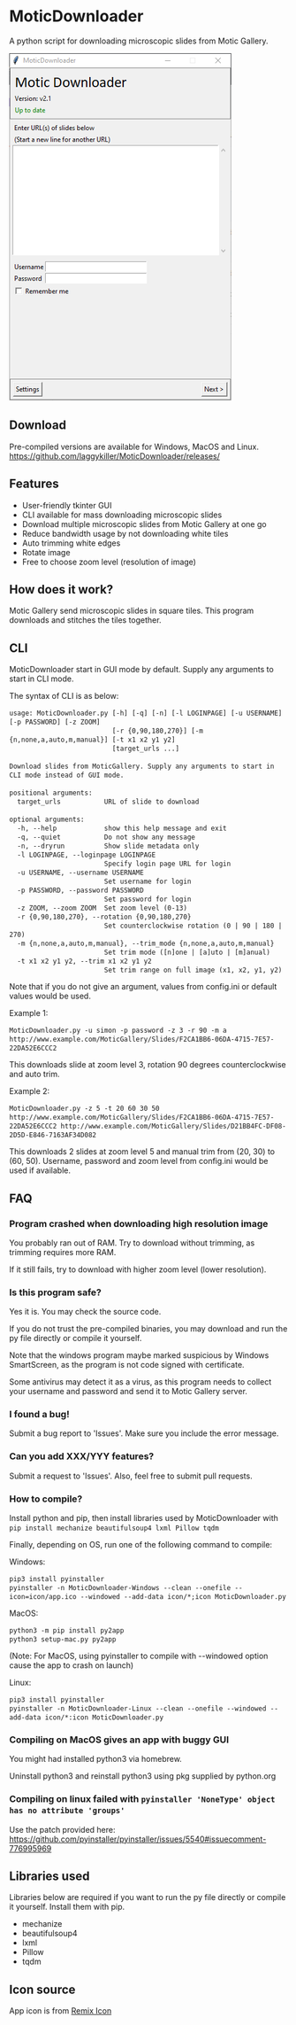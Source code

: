 # MoticDownloader
A python script for downloading microscopic slides from Motic Gallery.

![alt text](https://github.com/laggykiller/MoticDownloader/blob/main/Demo.png?raw=true)

## Download
Pre-compiled versions are available for Windows, MacOS and Linux.
<https://github.com/laggykiller/MoticDownloader/releases/>

## Features
 - User-friendly tkinter GUI
 - CLI available for mass downloading microscopic slides
 - Download multiple microscopic slides from Motic Gallery at one go
 - Reduce bandwidth usage by not downloading white tiles
 - Auto trimming white edges
 - Rotate image
 - Free to choose zoom level (resolution of image)

## How does it work?
Motic Gallery send microscopic slides in square tiles. This program downloads and stitches the tiles together.

## CLI
MoticDownloader start in GUI mode by default. Supply any arguments to start in CLI mode.

The syntax of CLI is as below:

```
usage: MoticDownloader.py [-h] [-q] [-n] [-l LOGINPAGE] [-u USERNAME] [-p PASSWORD] [-z ZOOM]
                          [-r {0,90,180,270}] [-m {n,none,a,auto,m,manual}] [-t x1 x2 y1 y2]
                          [target_urls ...]

Download slides from MoticGallery. Supply any arguments to start in CLI mode instead of GUI mode.

positional arguments:
  target_urls           URL of slide to download

optional arguments:
  -h, --help            show this help message and exit
  -q, --quiet           Do not show any message
  -n, --dryrun          Show slide metadata only
  -l LOGINPAGE, --loginpage LOGINPAGE
                        Specify login page URL for login
  -u USERNAME, --username USERNAME
                        Set username for login
  -p PASSWORD, --password PASSWORD
                        Set password for login
  -z ZOOM, --zoom ZOOM  Set zoom level (0-13)
  -r {0,90,180,270}, --rotation {0,90,180,270}
                        Set counterclockwise rotation (0 | 90 | 180 | 270)
  -m {n,none,a,auto,m,manual}, --trim_mode {n,none,a,auto,m,manual}
                        Set trim mode ([n]one | [a]uto | [m]anual)
  -t x1 x2 y1 y2, --trim x1 x2 y1 y2
                        Set trim range on full image (x1, x2, y1, y2)
```

Note that if you do not give an argument, values from config.ini or default values would be used.

Example 1:

```
MoticDownloader.py -u simon -p password -z 3 -r 90 -m a http://www.example.com/MoticGallery/Slides/F2CA1BB6-06DA-4715-7E57-22DA52E6CCC2
```

This downloads slide at zoom level 3, rotation 90 degrees counterclockwise and auto trim.

Example 2:

```
MoticDownloader.py -z 5 -t 20 60 30 50 http://www.example.com/MoticGallery/Slides/F2CA1BB6-06DA-4715-7E57-22DA52E6CCC2 http://www.example.com/MoticGallery/Slides/D21BB4FC-DF08-2D5D-E846-7163AF34D082
```

This downloads 2 slides at zoom level 5 and manual trim from (20, 30) to (60, 50). Username, password and zoom level from config.ini would be used if available.

## FAQ
### Program crashed when downloading high resolution image
You probably ran out of RAM. Try to download without trimming, as trimming requires more RAM.

If it still fails, try to download with higher zoom level (lower resolution).

### Is this program safe?
Yes it is. You may check the source code.

If you do not trust the pre-compiled binaries, you may download and run the py file directly or compile it yourself.

Note that the windows program maybe marked suspicious by Windows SmartScreen, as the program is not code signed with certificate.

Some antivirus may detect it as a virus, as this program needs to collect your username and password and send it to Motic Gallery server.

### I found a bug!
Submit a bug report to 'Issues'. Make sure you include the error message.

### Can you add XXX/YYY features?
Submit a request to 'Issues'. Also, feel free to submit pull requests.

### How to compile?
Install python and pip, then install libraries used by MoticDownloader with `pip install mechanize beautifulsoup4 lxml Pillow tqdm`

Finally, depending on OS, run one of the following command to compile:

Windows:
```
pip3 install pyinstaller
pyinstaller -n MoticDownloader-Windows --clean --onefile --icon=icon/app.ico --windowed --add-data icon/*;icon MoticDownloader.py
```

MacOS:
```
python3 -m pip install py2app
python3 setup-mac.py py2app
```
(Note: For MacOS, using pyinstaller to compile with --windowed option cause the app to crash on launch)

Linux:
```
pip3 install pyinstaller
pyinstaller -n MoticDownloader-Linux --clean --onefile --windowed --add-data icon/*:icon MoticDownloader.py
```

### Compiling on MacOS gives an app with buggy GUI
You might had installed python3 via homebrew.

Uninstall python3 and reinstall python3 using pkg supplied by python.org

### Compiling on linux failed with `pyinstaller 'NoneType' object has no attribute 'groups'`
Use the patch provided here: https://github.com/pyinstaller/pyinstaller/issues/5540#issuecomment-776995969

## Libraries used
Libraries below are required if you want to run the py file directly or compile it yourself. Install them with pip.
 - mechanize
 - beautifulsoup4
 - lxml
 - Pillow
 - tqdm

## Icon source
App icon is from [Remix Icon](https://remixicon.com/)
